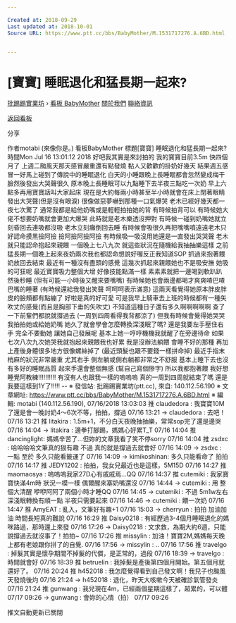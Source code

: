 ```yaml
---

Created at: 2018-09-29
Last updated at: 2018-10-01
Source URL: https://www.ptt.cc/bbs/BabyMother/M.1531717276.A.6BD.html


---
```


# [寶寶] 睡眠退化和猛長期一起來?


[批踢踢實業坊](https://www.ptt.cc/bbs/) › [看板 BabyMother](https://www.ptt.cc/bbs/BabyMother/index.html) [關於我們](https://www.ptt.cc/about.html) [聯絡資訊](https://www.ptt.cc/contact.html)

[返回看板](https://www.ptt.cc/bbs/BabyMother/index.html)

分享

作者motabi (來像你是。)
看板BabyMother
標題\[寶寶\] 睡眠退化和猛長期一起來?
時間Mon Jul 16 13:01:12 2018
好吧我其實是來討拍的 我的寶寶目前3.5m 快四個月了 上週二颱風天那天感冒嚴重還有點發燒 黏人又歡歡的掛奶好幾天 結果週五感冒一好馬上碰到了傳說中的睡眠退化 白天的小睡跟晚上長睡眠都會忽然變成梅干臉然後發出大哭聲很久 原本晚上長睡眠可以九點睡下去半夜三點吃一次奶 早上六點多再用寶寶話叫大家起床 現在是大約每兩小時甚至半小時就會在床上閉著眼睛發出大哭聲(但是沒有眼淚) 很像做惡夢嚇到那種一口氣爆哭 老木已經好幾天都一夜七次驚了 通常我都是給他奶嘴或是輕輕拍拍她的背 有時候拍背可以 有時候她大佬不想要奶嘴就會更加大爆哭 此時就是老木樂透沒押對 有時候一碰到奶嘴她就立刻昏回去連吸都沒吸 老木立刻癱倒回去睡 有時候會吸很久再把嘴嘴噴遠遠老木只好認命摸黑撿阿撿 撿阿撿阿撿阿撿 有時候吸一吸沒用她還是一直發出哭哭聲 老木就只能認命抱起來親餵 一個晚上七八九次 就這些狀況在隨機給我抽抽樂這樣 之前猛長期一個晚上起來夜奶兩次我也都認命想說好喔反正我知道SOP 抓過來抱著餵奶放回去結束 最近有一種沒有盡頭的感覺 這幾次抓起來親餵她也不是吸安撫 她吸的可狂呢 最近寶寶吸力整個大增 好像技能點滿一樣 素素素就把一邊喝到軟趴趴 然後秒睡 (但有可能一小時後又醒來要嘴嘴) 有時候她也會兩邊都喝才爽爽喳巴喳巴嘴的睡著 (有時候還給我發出笑聲 呵呵呵表示滿意) 這兩天看覺得她原本胖皮胖皮的臉頰都有點繃了 好啦是真的好可愛 可是我早上騎車去上班的時候都有一種矢吹丈的感覺(而且是胸部下垂的矢吹丈) 不知道這種日子還有多久啊啊啊啊啊 查了一下前輩們都說就撐過去 (一周到四周看得我背都涼了) 但我有時候會覺得她哭哭我拍拍她或給她奶嘴 她久了就會學會怎麼轉換深淺眠了嗎? 還是我要左手壓住右手 完全不要動她 讓她自己發展呢 基本上她一哼哼機機我就醒了在旁邊待命 如果七次八次九次她哭我就抱起來親餵我也好累 我是沒辦法躺餵 會睡不好的那種 再加上產後身體很多地方很像螺絲掉了 (最近頭髮也跟不要錢一樣拼命掉) 最近手指末梢麻的狀況非常嚴重 尤其右手 側左躺或側右躺都非常之不舒服 基本上睡下去也沒有多好的睡眠品質 起來手還會整個無感 (幫自己寫個慘字) 所以我都抱著餵 我好想睡覺阿教練!!!!!!!!!! 有沒有人也跟我一樣的嗚嗚嗚 真的一周到四周就結束了嗎 還是我要這樣到1Y了!!!!! -- ※ 發信站: 批踢踢實業坊(ptt.cc), 來自: 140.112.56.190 ※ 文章網址: <https://www.ptt.cc/bbs/BabyMother/M.1531717276.A.6BD.html> ※ 編輯: motabi (140.112.56.190), 07/16/2018 13:03:03
推 claudedora : 我寶寶10M了還是會一晚討奶4～6次不等，拍拍，撐過 07/16 13:21
→ claudedora : 去吧！ 07/16 13:21
推 litakira : 1.5m+1，不分白天夜晚抽抽樂，常常sop完了還是邊哭 07/16 14:04
→ litakira : 邊拳打腳踢，媽媽心好累T\_T 07/16 14:04
推 dancinglight: 媽媽辛苦了...但妳的文章我看了笑不停sorry 07/16 14:04
推 zsdxc : 哈哈哈哈文筆真的狠有趣 不過 真的就是撐過去就會好 07/16 14:09
→ zsdxc : 一點 至於 多久只能看籤運了 07/16 14:09
→ kimikoshinan: 多久只能看命了 拍拍 07/16 14:17
推 JEDY1202 : 拍拍，我女兒最近也是這樣，5M15D 07/16 14:27
推 maomaosya : 嗚嗚嗚我家27D心有戚戚焉…QQ 07/16 14:37
推 cutemiki : 我家寶寶快滿4m時 狀況一模一樣 偶爾醒來塞奶嘴還沒 07/16 14:44
→ cutemiki : 用 整個大清醒 咿咿阿阿了兩個小時才睡QQ 07/16 14:45
→ cutemiki : 不過 5m1w左右深淺眠轉換有順一點 半夜只需要起來 07/16 14:46
→ cutemiki : 餵一次奶 07/16 14:47
推 AmyEAT : 亂入，文筆好有趣+1 07/16 15:03
→ cherryun : 拍拍 加油加油 時間長短真的難說 07/16 16:29
推 Daisy0218 : 有經歷過3-4個月睡眠退化的媽咪路過，那時還上來發 07/16 17:26
→ Daisy0218 : 文求救，為期大約6週，只能說撐過去就沒事了！拍拍~ 07/16 17:26
推 missylin : 加油！寶寶2M,媽媽每天晚上都有老娘跟你拼了的自覺. 07/16 17:56
→ missylin : .. 07/16 17:56
推 travelgo : 掉髮其實是懷孕期間不掉髮的代償，是正常的，過段 07/16 18:39
→ travelgo : 時間就會好 07/16 18:39
推 betruelin : 我掉髮是產後第四個月開始。第五個月就還好了。 07/16 20:24
推 h452018 : 我怎麼覺得看到自己發文啊！我兒子也颱風天發燒後灼 07/16 21:24
→ h452018 : 退化，昨天大咳嗽今天被確診氣管發炎 07/16 21:24
推 gunwang : 我兒現在4m，已經兩個星期這樣了，超累的，可以體 07/17 09:26
→ gunwang : 會妳的心情（拍） 07/17 09:26

推文自動更新已關閉

